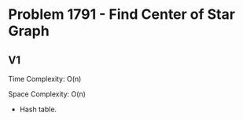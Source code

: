# Problem 1791 - Find Center of Star Graph

## V1

Time Complexity: O(n)

Space Complexity: O(n)

- Hash table.
